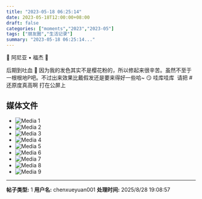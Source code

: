 ```yaml
---
title: "2023-05-18 06:25:14"
date: 2023-05-18T12:00:00+08:00
draft: false
categories: ["moments","2023","2023-05"]
tags: ["朋友圈","生活记录"]
summary: "2023-05-18 06:25:14..."
---
```


🩷 阿尼亚 • 福杰 🩷

后期到吐血 🫠
因为我的发色其实不是樱花粉的，所以修起来很辛苦。虽然不至于一根根地P吧。不过出来效果比戴假发还是要来得好一些哈~ 😏 哇库哇库
​
​请把 #还原度真高啊 打在公屏上

## 媒体文件

- ![Media 1](/Moments/photos/2023-05-18/202305180625140.jpg)
- ![Media 2](/Moments/photos/2023-05-18/202305180625141.jpg)
- ![Media 3](/Moments/photos/2023-05-18/202305180625142.jpg)
- ![Media 4](/Moments/photos/2023-05-18/202305180625143.jpg)
- ![Media 5](/Moments/photos/2023-05-18/202305180625144.jpg)
- ![Media 6](/Moments/photos/2023-05-18/202305180625145.jpg)
- ![Media 7](/Moments/photos/2023-05-18/202305180625146.jpg)
- ![Media 8](/Moments/photos/2023-05-18/202305180625147.jpg)
- ![Media 9](/Moments/photos/2023-05-18/202305180625148.jpg)

---

**帖子类型:** 1
**用户名:** chenxueyuan001
**处理时间:** 2025/8/28 19:08:57